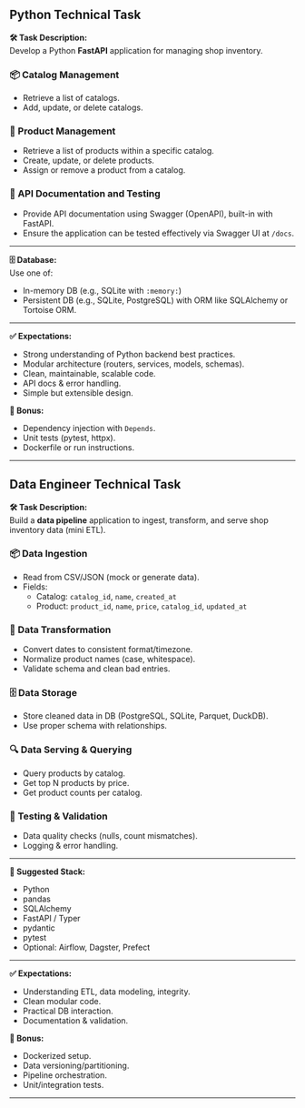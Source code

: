 ## Python Technical Task

**🛠️ Task Description:**  
Develop a Python **FastAPI** application for managing shop inventory.  

### 📦 Catalog Management
- Retrieve a list of catalogs.
- Add, update, or delete catalogs.

### 🛒 Product Management
- Retrieve a list of products within a specific catalog.
- Create, update, or delete products.
- Assign or remove a product from a catalog.

### 📑 API Documentation and Testing
- Provide API documentation using Swagger (OpenAPI), built-in with FastAPI.
- Ensure the application can be tested effectively via Swagger UI at `/docs`.

---

**🗄️ Database:**  
Use one of:
- In-memory DB (e.g., SQLite with `:memory:`)
- Persistent DB (e.g., SQLite, PostgreSQL) with ORM like SQLAlchemy or Tortoise ORM.

---

**✅ Expectations:**
- Strong understanding of Python backend best practices.
- Modular architecture (routers, services, models, schemas).
- Clean, maintainable, scalable code.
- API docs & error handling.
- Simple but extensible design.

**📂 Bonus:**
- Dependency injection with `Depends`.
- Unit tests (pytest, httpx).
- Dockerfile or run instructions.

---

## Data Engineer Technical Task

**🛠️ Task Description:**  
Build a **data pipeline** application to ingest, transform, and serve shop inventory data (mini ETL).

### 📦 Data Ingestion
- Read from CSV/JSON (mock or generate data).
- Fields:
  - Catalog: `catalog_id`, `name`, `created_at`
  - Product: `product_id`, `name`, `price`, `catalog_id`, `updated_at`

### 🔄 Data Transformation
- Convert dates to consistent format/timezone.
- Normalize product names (case, whitespace).
- Validate schema and clean bad entries.

### 🗄️ Data Storage
- Store cleaned data in DB (PostgreSQL, SQLite, Parquet, DuckDB).
- Use proper schema with relationships.

### 🔍 Data Serving & Querying
- Query products by catalog.
- Get top N products by price.
- Get product counts per catalog.

### 🧪 Testing & Validation
- Data quality checks (nulls, count mismatches).
- Logging & error handling.

---

**🧰 Suggested Stack:**
- Python
- pandas
- SQLAlchemy
- FastAPI / Typer
- pydantic
- pytest
- Optional: Airflow, Dagster, Prefect

---

**✅ Expectations:**
- Understanding ETL, data modeling, integrity.
- Clean modular code.
- Practical DB interaction.
- Documentation & validation.

**📂 Bonus:**
- Dockerized setup.
- Data versioning/partitioning.
- Pipeline orchestration.
- Unit/integration tests.

---
